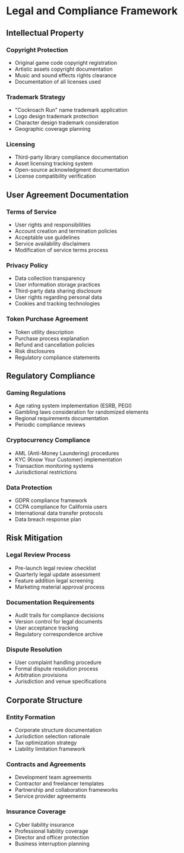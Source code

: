 # Legal and Compliance Framework

## Intellectual Property

### Copyright Protection
- Original game code copyright registration
- Artistic assets copyright documentation
- Music and sound effects rights clearance
- Documentation of all licenses used

### Trademark Strategy
- "Cockroach Run" name trademark application
- Logo design trademark protection
- Character design trademark consideration
- Geographic coverage planning

### Licensing
- Third-party library compliance documentation
- Asset licensing tracking system
- Open-source acknowledgment documentation
- License compatibility verification

## User Agreement Documentation

### Terms of Service
- User rights and responsibilities
- Account creation and termination policies
- Acceptable use guidelines
- Service availability disclaimers
- Modification of service terms process

### Privacy Policy
- Data collection transparency
- User information storage practices
- Third-party data sharing disclosure
- User rights regarding personal data
- Cookies and tracking technologies

### Token Purchase Agreement
- Token utility description
- Purchase process explanation
- Refund and cancellation policies
- Risk disclosures
- Regulatory compliance statements

## Regulatory Compliance

### Gaming Regulations
- Age rating system implementation (ESRB, PEGI)
- Gambling laws consideration for randomized elements
- Regional requirements documentation
- Periodic compliance reviews

### Cryptocurrency Compliance
- AML (Anti-Money Laundering) procedures
- KYC (Know Your Customer) implementation
- Transaction monitoring systems
- Jurisdictional restrictions

### Data Protection
- GDPR compliance framework
- CCPA compliance for California users
- International data transfer protocols
- Data breach response plan

## Risk Mitigation

### Legal Review Process
- Pre-launch legal review checklist
- Quarterly legal update assessment
- Feature addition legal screening
- Marketing material approval process

### Documentation Requirements
- Audit trails for compliance decisions
- Version control for legal documents
- User acceptance tracking
- Regulatory correspondence archive

### Dispute Resolution
- User complaint handling procedure
- Formal dispute resolution process
- Arbitration provisions
- Jurisdiction and venue specifications

## Corporate Structure

### Entity Formation
- Corporate structure documentation
- Jurisdiction selection rationale
- Tax optimization strategy
- Liability limitation framework

### Contracts and Agreements
- Development team agreements
- Contractor and freelancer templates
- Partnership and collaboration frameworks
- Service provider agreements

### Insurance Coverage
- Cyber liability insurance
- Professional liability coverage
- Director and officer protection
- Business interruption planning 